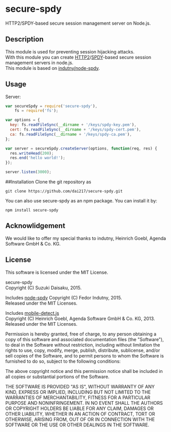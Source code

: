 
# secure-spdy
HTTP2/SPDY-based secure session management server on Node.js.
## Description 
This module is used for preventing session hijacking attacks.  
With this module you can create [HTTP2](https://http2.github.io/)/[SPDY](http://www.chromium.org/spdy)-based secure session management servers
in node.js.  
This module is based on [indutny/node-spdy](https://github.com/indutny/node-spdy).

## Usage
Server:
```javascript
var secureSpdy = require('secure-spdy'),
    fs = require('fs');

var options = {
  key: fs.readFileSync(__dirname + '/keys/spdy-key.pem'),
  cert: fs.readFileSync(__dirname + '/keys/spdy-cert.pem'),
  ca: fs.readFileSync(__dirname + '/keys/spdy-ca.pem'),
};

var server = secureSpdy.createServer(options, function(req, res) {
  res.writeHead(200);
  res.end('hello world!');
});

server.listen(3000);
```
##Installation
Clone the git repository as
```
git clone https://github.com/dai217/secure-spdy.git
```
You can also use secure-spdy as an npm package. You can install it by:
```
npm install secure-spdy
```
## Acknowlidgement
We would like to offer my special thanks to indutny, Heinrich Goebl, Agenda Software GmbH & Co. KG.

## License

This software is licensed under the MIT License.

secure-spdy  
Copyright (C) Suzuki Daisaku, 2015.

Includes [node-spdy](https://github.com/indutny/node-spdy)
Copyright (C) Fedor Indutny, 2015.  
Released under the MIT Licenses.

Includes [mobile-detect.js](https://github.com/hgoebl/mobile-detect.js)  
Copyright (C) Heinrich Goebl, Agenda Software GmbH & Co. KG, 2013.  
Released under the MIT Licenses.


Permission is hereby granted, free of charge, to any person obtaining a
copy of this software and associated documentation files (the
"Software"), to deal in the Software without restriction, including
without limitation the rights to use, copy, modify, merge, publish,
distribute, sublicense, and/or sell copies of the Software, and to permit
persons to whom the Software is furnished to do so, subject to the
following conditions:

The above copyright notice and this permission notice shall be included
in all copies or substantial portions of the Software.

THE SOFTWARE IS PROVIDED "AS IS", WITHOUT WARRANTY OF ANY KIND, EXPRESS
OR IMPLIED, INCLUDING BUT NOT LIMITED TO THE WARRANTIES OF
MERCHANTABILITY, FITNESS FOR A PARTICULAR PURPOSE AND NONINFRINGEMENT. IN
NO EVENT SHALL THE AUTHORS OR COPYRIGHT HOLDERS BE LIABLE FOR ANY CLAIM,
DAMAGES OR OTHER LIABILITY, WHETHER IN AN ACTION OF CONTRACT, TORT OR
OTHERWISE, ARISING FROM, OUT OF OR IN CONNECTION WITH THE SOFTWARE OR THE
USE OR OTHER DEALINGS IN THE SOFTWARE.
